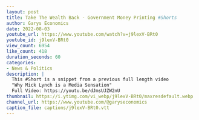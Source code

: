 ```yaml
---
layout: post
title: Take The Wealth Back - Government Money Printing #Shorts
author: Garys Economics
date: 2022-08-03
youtube_url: https://www.youtube.com/watch?v=j9lexV-BRt0
youtube_id: j9lexV-BRt0
view_count: 6954
like_count: 418
duration_seconds: 60
categories:
- News & Politics
description: |
  This #Short is a snippet from a previous full length video 
  "Why Mick Lynch is a Media Sensation"
  Full Video: https://youtu.be/dJmsUJZW2nU
thumbnail: https://i.ytimg.com/vi_webp/j9lexV-BRt0/maxresdefault.webp
channel_url: https://www.youtube.com/@garyseconomics
caption_file: captions/j9lexV-BRt0.vtt
---
```

